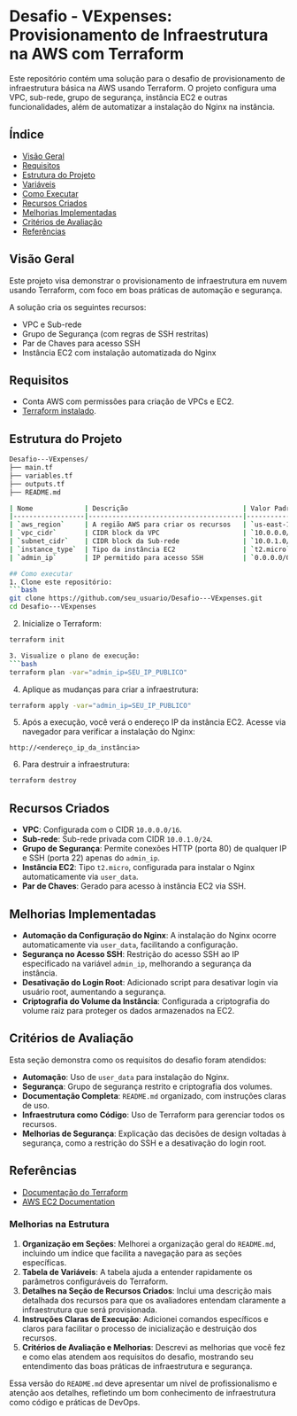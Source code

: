 # Desafio - VExpenses: Provisionamento de Infraestrutura na AWS com Terraform

Este repositório contém uma solução para o desafio de provisionamento de infraestrutura básica na AWS usando Terraform. O projeto configura uma VPC, sub-rede, grupo de segurança, instância EC2 e outras funcionalidades, além de automatizar a instalação do Nginx na instância.

## Índice
- [Visão Geral](#visão-geral)
- [Requisitos](#requisitos)
- [Estrutura do Projeto](#estrutura-do-projeto)
- [Variáveis](#variáveis)
- [Como Executar](#como-executar)
- [Recursos Criados](#recursos-criados)
- [Melhorias Implementadas](#melhorias-implementadas)
- [Critérios de Avaliação](#critérios-de-avaliação)
- [Referências](#referências)

## Visão Geral
Este projeto visa demonstrar o provisionamento de infraestrutura em nuvem usando Terraform, com foco em boas práticas de automação e segurança. 

A solução cria os seguintes recursos:
- VPC e Sub-rede
- Grupo de Segurança (com regras de SSH restritas)
- Par de Chaves para acesso SSH
- Instância EC2 com instalação automatizada do Nginx

## Requisitos
- Conta AWS com permissões para criação de VPCs e EC2.
- [Terraform instalado](https://learn.hashicorp.com/tutorials/terraform/install-cli).

## Estrutura do Projeto
```bash
Desafio---VExpenses/
├── main.tf
├── variables.tf
├── outputs.tf
├── README.md

| Nome             | Descrição                             | Valor Padrão           |
|------------------|---------------------------------------|------------------------|
| `aws_region`     | A região AWS para criar os recursos   | `us-east-1`            |
| `vpc_cidr`       | CIDR block da VPC                     | `10.0.0.0/16`          |
| `subnet_cidr`    | CIDR block da Sub-rede                | `10.0.1.0/24`          |
| `instance_type`  | Tipo da instância EC2                 | `t2.micro`             |
| `admin_ip`       | IP permitido para acesso SSH          | `0.0.0.0/0`            |

## Como executar
1. Clone este repositório:
```bash
git clone https://github.com/seu_usuario/Desafio---VExpenses.git
cd Desafio---VExpenses
```

2. Inicialize o Terraform:
```bash
terraform init

3. Visualize o plano de execução:
```bash
terraform plan -var="admin_ip=SEU_IP_PUBLICO"
```

4. Aplique as mudanças para criar a infraestrutura:
```bash
terraform apply -var="admin_ip=SEU_IP_PUBLICO"
```

5. Após a execução, você verá o endereço IP da instância EC2. Acesse via navegador para verificar a instalação do Nginx:
```
http://<endereço_ip_da_instância>
```

6. Para destruir a infraestrutura:
```bash
terraform destroy
```
## Recursos Criados

- **VPC**: Configurada com o CIDR `10.0.0.0/16`.
- **Sub-rede**: Sub-rede privada com CIDR `10.0.1.0/24`.
- **Grupo de Segurança**: Permite conexões HTTP (porta 80) de qualquer IP e SSH (porta 22) apenas do `admin_ip`.
- **Instância EC2**: Tipo `t2.micro`, configurada para instalar o Nginx automaticamente via `user_data`.
- **Par de Chaves**: Gerado para acesso à instância EC2 via SSH.

## Melhorias Implementadas

- **Automação da Configuração do Nginx**: A instalação do Nginx ocorre automaticamente via `user_data`, facilitando a configuração.
- **Segurança no Acesso SSH**: Restrição do acesso SSH ao IP especificado na variável `admin_ip`, melhorando a segurança da instância.
- **Desativação do Login Root**: Adicionado script para desativar login via usuário root, aumentando a segurança.
- **Criptografia do Volume da Instância**: Configurada a criptografia do volume raiz para proteger os dados armazenados na EC2.

## Critérios de Avaliação

Esta seção demonstra como os requisitos do desafio foram atendidos:

- **Automação**: Uso de `user_data` para instalação do Nginx.
- **Segurança**: Grupo de segurança restrito e criptografia dos volumes.
- **Documentação Completa**: `README.md` organizado, com instruções claras de uso.
- **Infraestrutura como Código**: Uso de Terraform para gerenciar todos os recursos.
- **Melhorias de Segurança**: Explicação das decisões de design voltadas à segurança, como a restrição do SSH e a desativação do login root.

## Referências

- [Documentação do Terraform](https://www.terraform.io/docs)
- [AWS EC2 Documentation](https://docs.aws.amazon.com/ec2/index.html)


### Melhorias na Estrutura
1. **Organização em Seções**: Melhorei a organização geral do `README.md`, incluindo um índice que facilita a navegação para as seções específicas.
2. **Tabela de Variáveis**: A tabela ajuda a entender rapidamente os parâmetros configuráveis do Terraform.
3. **Detalhes na Seção de Recursos Criados**: Inclui uma descrição mais detalhada dos recursos para que os avaliadores entendam claramente a infraestrutura que será provisionada.
4. **Instruções Claras de Execução**: Adicionei comandos específicos e claros para facilitar o processo de inicialização e destruição dos recursos.
5. **Critérios de Avaliação e Melhorias**: Descrevi as melhorias que você fez e como elas atendem aos requisitos do desafio, mostrando seu entendimento das boas práticas de infraestrutura e segurança.

Essa versão do `README.md` deve apresentar um nível de profissionalismo e atenção aos detalhes, refletindo um bom conhecimento de infraestrutura como código e práticas de DevOps.

